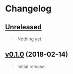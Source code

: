 # Changelog

## [Unreleased](https://github.com/SpinResearch/rustysecrets-node/compare/v0.1.0...master)

> Nothing yet.

## [v0.1.0](https://github.com/SpinResearch/rustysecrets-node/releases/tag/0.1.0) (2018-02-14)

> Initial release.

